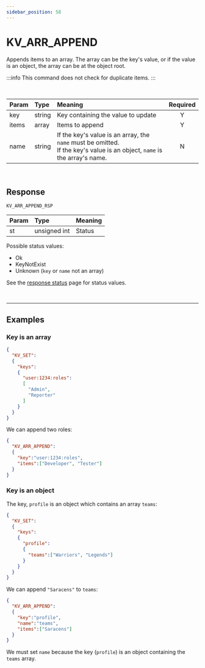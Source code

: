 ```yaml
---
sidebar_position: 58
---
```


# KV_ARR_APPEND
Appends items to an array. The array can be the key's value, or if the value is an object, the array can be at the object root.


:::info
This command does not check for duplicate items.
:::

<br/>


|Param|Type|Meaning|Required|
|:---|:---|:---|:---:|
|key|string|Key containing the value to update|Y|
|items|array|Items to append|Y|
|name|string|If the key's value is an array, the `name` must be omitted.<br/>If the key's value is an object, `name` is the array's name.|N|


<br/>

## Response

`KV_ARR_APPEND_RSP`

|Param|Type|Meaning|
|:---|:---|:---|
|st|unsigned int|Status|

Possible status values:

- Ok
- KeyNotExist
- Unknown (`key` or `name` not an array)

See the [response status](./../Statuses) page for status values.



<br/>
<hr/>


## Examples

### Key is an array

```json
{
  "KV_SET":
  {
    "keys":
    {
      "user:1234:roles":
      [
        "Admin",
        "Reporter"
      ]
    }
  }
}
```

We can append two roles:

```json
{
  "KV_ARR_APPEND":
  {
    "key":"user:1234:roles",    
    "items":["Developer", "Tester"]
  }
}
```

### Key is an object

The key, `profile` is an object which contains an array `teams`:

```json
{
  "KV_SET":
  {
    "keys":
    {
      "profile":
      {
        "teams":["Warriors", "Legends"]        
      }
    }
  }
}
```

We can append `"Saracens"` to `teams`:

```json
{
  "KV_ARR_APPEND":
  {    
    "key":"profile",    
    "name":"teams",
    "items":["Saracens"]
  }
}
```

We must set `name` because the key (`profile`) is an object containing the `teams` array.